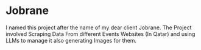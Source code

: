 # Jobrane
I named this project after the name of my dear client Jobrane. The Project involved Scraping Data From different Events Websites (In Qatar) and using LLMs to manage it also generating Images for them.
